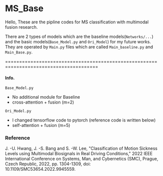 # MS_Base
Hello, 
These are the pipline codes for MS classification with multimodal fusion research.

There are 2 types of models which are the baseline models(`Networks/...`) and the basic models(`Base_Model.py` and `Ori_Model`) for my future works.
They are operated by `Main.py` files which are called `Main_baseline.py` and `Main_Base.py`.

=======================================================================================
#### Info.
`Base_Model.py` 
- No additional module for Baseline
- cross-attention + fusion (m=2)

`Ori_Model.py `
- I changed tensorflow code to pytorch (reference code is written below)  
- self-attention + fusion (m=5)

### Reference
J. -U. Hwang, J. -S. Bang and S. -W. Lee, "Classification of Motion Sickness Levels using Multimodal Biosignals in Real Driving Conditions," 2022 IEEE International Conference on Systems, Man, and Cybernetics (SMC), Prague, Czech Republic, 2022, pp. 1304-1309, doi: 10.1109/SMC53654.2022.9945559.

